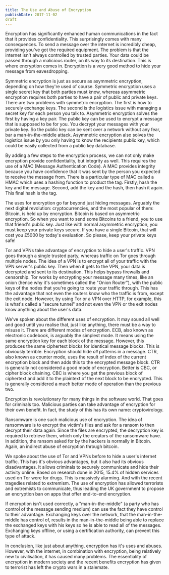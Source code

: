 ```yaml
---
title: The Use and Abuse of Encryption
publishDate: 2017-11-02
draft
---
```


Encryption has significantly enhanced human communications in the fact that it
provides confidentiality. This surprisingly comes with many consequences.  To
send a message over the internet is incredibly cheap, providing you've got the
required equipment. The problem is that the internet isn't always controlled by
trusted parties. Your data could be passed through a malicious router, on its
way to its destination.  This is where encryption comes in. Encryption is a very
good method to hide your message from eavesdropping.

Symmetric encryption is just as secure as asymmetric encryption, depending on
how they're used of course. Symmetric encryption uses a single secret key that
both parties must know, whereas asymmetric encryption requires both parties to
have a pair of public and private keys. There are two problems with symmetric
encryption. The first is how to securely exchange keys. The second is the
logistics issue with managing a secret key for each person you talk to.
Asymmetric encryption solves the first by having a key pair. The public
key can be used to encrypt a message that is supposed to be for you. You decrypt
your messages with your private key. So the public key can be sent over a
network without any fear, bar a man-in-the-middle attack. Asymmetric encryption
also solves the logistics issue by you only having to know the recipients public
key, which could be easily collected from a public key database.

By adding a few steps to the encryption process, we can not only make encryption
provide confidentiality, but integrity as well. This requires the use of a
MAC (Message Authentication Code). A MAC provides integrity because you have
confidence that it was sent by the person you expected to receive the message
from. There is a particular type of MAC called a HMAC which uses a hashing
function to product the tag. Firstly, hash the key and the message. Second, add
the key and the hash, then hash it again. This final hash is the tag.

The uses for encryption go far beyond just hiding messages. Arguably the next
digital revolution: cryptocurrencies, and the most popular of them: Bitcoin, is
held up by encryption. Bitcoin is based on asymmetric encryption. So when you
want to send some Bitcoins to a friend, you to use that friend's public key.
Just like with normal asymmetric encryption, you must keep your private keys
secure. If you have a single Bitcoin, that will cost you £5000 by today's
evaluation. So please, keep your private keys safe!

Tor and VPNs take advantage of encryption to hide a user's traffic. VPN goes
through a single trusted party, whereas traffic on Tor goes through multiple
nodes. The idea of a VPN is to encrypt all of your traffic with the VPN server's
public key. Then when it gets to the VPN, your data is decrypted and sent to its
destination. This helps bypass firewalls and censorship. Tor works by encrypting
your message many times, like an onion (hence why it's sometimes called the
"Onion Router"), with the public keys of the nodes that you're going to route
your traffic through.  This has the advantage that not even the routers know who
the traffic is from, except the exit node. However, by using Tor or a VPN over
HTTP, for example, this is what's called a "secure tunnel" and not even the VPN
or the exit nodes know anything about the user's data.

We've spoken about the different uses of encryption. It may sound all well and
good until you realise that, just like anything, there must be a way to misuse
it.  There are different modes of encryption. ECB, also known as electronic codebook, is
arguably the simplest mode. It means using the same encryption key
for each block of the message. However, this produces the same ciphertext blocks
for identical message blocks. This is obviously terrible. Encryption should hide
*all* patterns in a message. CTR, also known as counter mode, uses the result of
index of the current encryption block and then adds this to the encrypted
message block. CTR is generally not considered a good mode of encryption. Better
is CBC, or cipher block chaining. CBC is where you get the previous block of
ciphertext and add it to the plaintext of the next block to be encrypted. This
is generally considered a much better mode of operation than the previous two.

Encryption is revolutionary for many things in the software world. That goes for
criminals too. Malicious parties can take advantage of encryption for their own
benefit. In fact, the study of this has its own name: cryptovirology.

Ransomware is one such malicious use of encryption. The idea of ransomware is to
encrypt the victim's files and ask for a ransom to then decrypt their data
again. Since the files are encrypted, the decryption key is required to retrieve
them, which only the creators of the ransomware have. In addition, the ransom
asked for by the hackers is normally in Bitcoin. Again, an indirect abuse of
encryption through bitcoin.

We spoke about the use of Tor and VPNs before to hide a user's internet traffic.
This has it's obvious advantages, but it also had its obvious disadvantages. It
allows criminals to securely communicate and hide their activity online. Based
on research done in 2015, 15.4% of hidden services used on Tor were for drugs.
This is massively alarming. And with the recent tragedies related to extremism.
The use of encryption has allowed terrorists and extremists to communicate, thus
leading the UK government to propose an encryption ban on apps that offer
end-to-end encryption.

If encryption isn't used correctly, a "man-in-the-middle" (a party who has
control of the message sending medium) can use the fact they have control to
their advantage. Exchanging keys over the network, that the man-in-the-middle
has control of, results in the man-in-the-middle being able to replace the
exchanged keys with his keys so he is able to read all of the messages.
Exchanging keys offline, or using a certification authority, can prevent this
type of attack.

In conclusion, like just about anything, encryption has it's uses and abuses.
However, with the internet, in combination with encryption, being relatively new
to civilisation, it has caused many problems. The essentiality of encryption in
modern society and the recent benefits encryption has given to terrorist has
left the crypto wars in a stalemate.
